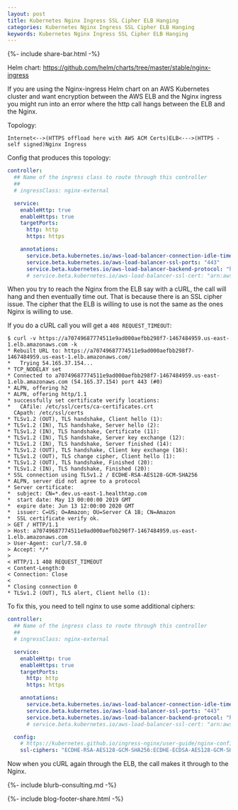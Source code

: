 ```yaml
---
layout: post
title: Kubernetes Nginx Ingress SSL Cipher ELB Hanging
categories: Kubernetes Nginx Ingress SSL Cipher ELB Hanging
keywords: Kubernetes Nginx Ingress SSL Cipher ELB Hanging
---
```

{%- include share-bar.html -%}

Helm chart: https://github.com/helm/charts/tree/master/stable/nginx-ingress

If you are using the Nginx-ingress Helm chart on an AWS Kubernetes cluster and
want encryption between the AWS ELB and the Nginx ingress you might run into an
error where the http call hangs between the ELB and the Nginx.  

Topology:
```
Internet<-->(HTTPS offload here with AWS ACM Certs)ELB<--->(HTTPS - self signed)Nginx Ingress
```

Config that produces this topology:
```yaml
controller:
  ## Name of the ingress class to route through this controller
  ##
  # ingressClass: nginx-external

  service:
    enableHttp: true
    enableHttps: true
    targetPorts:
      http: http
      https: https

    annotations:
      service.beta.kubernetes.io/aws-load-balancer-connection-idle-timeout: "60"
      service.beta.kubernetes.io/aws-load-balancer-ssl-ports: "443"
      service.beta.kubernetes.io/aws-load-balancer-backend-protocol: "https"
      # service.beta.kubernetes.io/aws-load-balancer-ssl-cert: "arn:aws:acm:us-east-1:xxxxx:certificate/596fcfd0-419a-45b2-b766-xxxxx"
```

When you try to reach the Nginx from the ELB say with a cURL, the call will hang and
then eventually time out.  That is because there is an SSL cipher issue.  The cipher
that the ELB is willing to use is not the same as the ones Nginx is willing to use.

If you do a cURL call you will get a `408 REQUEST_TIMEOUT`:
```
$ curl -v https://a70749687774511e9ad000aefbb298f7-1467484959.us-east-1.elb.amazonaws.com -k
* Rebuilt URL to: https://a70749687774511e9ad000aefbb298f7-1467484959.us-east-1.elb.amazonaws.com/
*   Trying 54.165.37.154...
* TCP_NODELAY set
* Connected to a70749687774511e9ad000aefbb298f7-1467484959.us-east-1.elb.amazonaws.com (54.165.37.154) port 443 (#0)
* ALPN, offering h2
* ALPN, offering http/1.1
* successfully set certificate verify locations:
*   CAfile: /etc/ssl/certs/ca-certificates.crt
  CApath: /etc/ssl/certs
* TLSv1.2 (OUT), TLS handshake, Client hello (1):
* TLSv1.2 (IN), TLS handshake, Server hello (2):
* TLSv1.2 (IN), TLS handshake, Certificate (11):
* TLSv1.2 (IN), TLS handshake, Server key exchange (12):
* TLSv1.2 (IN), TLS handshake, Server finished (14):
* TLSv1.2 (OUT), TLS handshake, Client key exchange (16):
* TLSv1.2 (OUT), TLS change cipher, Client hello (1):
* TLSv1.2 (OUT), TLS handshake, Finished (20):
* TLSv1.2 (IN), TLS handshake, Finished (20):
* SSL connection using TLSv1.2 / ECDHE-RSA-AES128-GCM-SHA256
* ALPN, server did not agree to a protocol
* Server certificate:
*  subject: CN=*.dev.us-east-1.healthtap.com
*  start date: May 13 00:00:00 2019 GMT
*  expire date: Jun 13 12:00:00 2020 GMT
*  issuer: C=US; O=Amazon; OU=Server CA 1B; CN=Amazon
*  SSL certificate verify ok.
> GET / HTTP/1.1
> Host: a70749687774511e9ad000aefbb298f7-1467484959.us-east-1.elb.amazonaws.com
> User-Agent: curl/7.58.0
> Accept: */*
>
< HTTP/1.1 408 REQUEST_TIMEOUT
< Content-Length:0
< Connection: Close
<
* Closing connection 0
* TLSv1.2 (OUT), TLS alert, Client hello (1):
```

To fix this, you need to tell nginx to use some additional ciphers:
```yaml
controller:
  ## Name of the ingress class to route through this controller
  ##
  # ingressClass: nginx-external

  service:
    enableHttp: true
    enableHttps: true
    targetPorts:
      http: http
      https: https

    annotations:
      service.beta.kubernetes.io/aws-load-balancer-connection-idle-timeout: "60"
      service.beta.kubernetes.io/aws-load-balancer-ssl-ports: "443"
      service.beta.kubernetes.io/aws-load-balancer-backend-protocol: "https"
      # service.beta.kubernetes.io/aws-load-balancer-ssl-cert: "arn:aws:acm:us-east-1:227450484680:certificate/596fcfd0-419a-45b2-b766-82e2c7db0581"

  config:
    # https://kubernetes.github.io/ingress-nginx/user-guide/nginx-configuration/configmap/#ssl-ciphers
    ssl-ciphers: "ECDHE-RSA-AES128-GCM-SHA256:ECDHE-ECDSA-AES128-GCM-SHA256:ECDHE-RSA-AES256-GCM-SHA384:ECDHE-ECDSA-AES256-GCM-SHA384:DHE-RSA-AES128-GCM-SHA256:DHE-DSS-AES128-GCM-SHA256:kEDH+AESGCM:ECDHE-RSA-AES128-SHA256:ECDHE-ECDSA-AES128-SHA256:ECDHE-RSA-AES128-SHA:ECDHE-ECDSA-AES128-SHA:ECDHE-RSA-AES256-SHA384:ECDHE-ECDSA-AES256-SHA384:ECDHE-RSA-AES256-SHA:ECDHE-ECDSA-AES256-SHA:DHE-RSA-AES128-SHA256:DHE-RSA-AES128-SHA:DHE-DSS-AES128-SHA256:DHE-RSA-AES256-SHA256:DHE-DSS-AES256-SHA:DHE-RSA-AES256-SHA:AES128-GCM-SHA256:AES256-GCM-SHA384:AES128-SHA256:AES256-SHA256:AES128-SHA:AES256-SHA:AES:CAMELLIA:DES-CBC3-SHA:!aNULL:!eNULL:!EXPORT:!DES:!RC4:!MD5:!PSK:!aECDH:!EDH-DSS-DES-CBC3-SHA:!EDH-RSA-DES-CBC3-SHA:!KRB5-DES-CBC3-SHA"
```

Now when you cURL again through the ELB, the call makes it through to the Nginx.

{%- include blurb-consulting.md -%}

<!-- Blog footer share -->
{%- include blog-footer-share.html -%}
